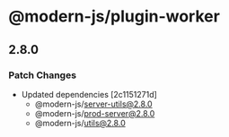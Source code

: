 # @modern-js/plugin-worker

## 2.8.0

### Patch Changes

- Updated dependencies [2c1151271d]
  - @modern-js/server-utils@2.8.0
  - @modern-js/prod-server@2.8.0
  - @modern-js/utils@2.8.0
